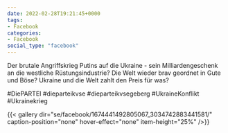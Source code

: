 ```yaml
---
date: 2022-02-28T19:21:45+0000
tags:
- Facebook
categories:
- Facebook
social_type: "facebook"
---
```


Der brutale Angriffskrieg Putins auf die Ukraine - sein Milliardengeschenk an die westliche Rüstungsindustrie? Die Welt wieder brav geordnet in Gute und Böse? Ukraine und die Welt zahlt den Preis für was?  
  
#DiePARTEI #dieparteikvse #dieparteikvsegeberg #UkraineKonflikt #Ukrainekrieg


{{< gallery dir="se/facebook/1674441492805067_3034742883441581/" caption-position="none" hover-effect="none" item-height="25%" />}}


